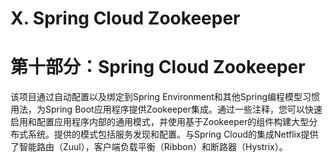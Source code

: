 # X. Spring Cloud Zookeeper

# 第十部分：Spring Cloud Zookeeper

该项目通过自动配置以及绑定到Spring Environment和其他Spring编程模型习惯用法，为Spring Boot应用程序提供Zookeeper集成。通过一些注释，您可以快速启用和配置应用程序内部的通用模式，并使用基于Zookeeper的组件构建大型分布式系统。提供的模式包括服务发现和配置。与Spring Cloud的集成Netflix提供了智能路由（Zuul），客户端负载平衡（Ribbon）和断路器（Hystrix）。